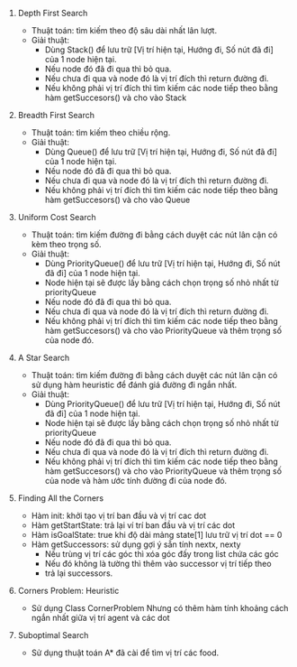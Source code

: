 1. Depth First Search
    - Thuật toán: tìm kiếm theo độ sâu dài nhất lân lượt.
    - Giải thuật: 
        + Dùng Stack() để lưu trữ [Vị trí hiện tại, Hướng đi, Số nút đã đi] của 1 node hiện tại.
        + Nếu node đó đã đi qua thì bỏ qua.
        + Nếu chưa đi qua và node đó là vị trí đích thì return đường đi.
        + Nếu không phải vị trí đích thì tìm kiếm các node tiếp theo bằng hàm getSuccesors() và cho vào Stack

2. Breadth First Search
    - Thuật toán: tìm kiếm theo chiều rộng.
    - Giải thuật: 
        + Dùng Queue() để lưu trữ [Vị trí hiện tại, Hướng đi, Số nút đã đi] của 1 node hiện tại.
        + Nếu node đó đã đi qua thì bỏ qua.
        + Nếu chưa đi qua và node đó là vị trí đích thì return đường đi.
        + Nếu không phải vị trí đích thì tìm kiếm các node tiếp theo bằng hàm getSuccesors() và cho vào Queue

3. Uniform Cost Search
    - Thuật toán: tìm kiếm đường đi bằng cách duyệt các nút lân cận có kèm theo trọng số.
    - Giải thuật: 
        + Dùng PriorityQueue() để lưu trữ [Vị trí hiện tại, Hướng đi, Số nút đã đi] của 1 node hiện tại.
        + Node hiện tại sẽ được lấy bằng cách chọn trọng số nhỏ nhất từ priorityQueue
        + Nếu node đó đã đi qua thì bỏ qua.
        + Nếu chưa đi qua và node đó là vị trí đích thì return đường đi.
        + Nếu không phải vị trí đích thì tìm kiếm các node tiếp theo bằng hàm getSuccesors() và cho vào PriorityQueue và thêm trọng số của node đó.

4. A Star Search
    - Thuật toán: tìm kiếm đường đi bằng cách duyệt các nút lân cận có sử dụng hàm heuristic để đánh giá đường đi ngắn nhất.
    - Giải thuật: 
        + Dùng PriorityQueue() để lưu trữ [Vị trí hiện tại, Hướng đi, Số nút đã đi] của 1 node hiện tại.
        + Node hiện tại sẽ được lấy bằng cách chọn trọng số nhỏ nhất từ priorityQueue
        + Nếu node đó đã đi qua thì bỏ qua.
        + Nếu chưa đi qua và node đó là vị trí đích thì return đường đi.
        + Nếu không phải vị trí đích thì tìm kiếm các node tiếp theo bằng hàm getSuccesors() và cho vào PriorityQueue và thêm trọng số của node và hàm ước tính đường đi của node đó.

5. Finding All the Corners
    - Hàm init: khởi tạo vị trí ban đầu và vị trí cac dot
    - Hàm getStartState: trả lại ví trí ban đầu và vị trí các dot
    - Hàm isGoalState: true khi độ dài mảng state[1] lưu trữ vị trí dot == 0
    - Hàm getSuccessors: sử dụng gợi ý sẵn tính nextx, nexty
        + Nếu trùng vị trí các góc thì xóa góc đấy trong list chứa các góc
        + Nếu đó không là tường thì thêm vào successor vị trí tiếp theo
        + trả lại successors.
6. Corners Problem: Heuristic
   - Sử dụng Class CornerProblem Nhưng có thêm hàm tính khoảng cách ngắn nhất giữa vị trí agent và các dot
8. Suboptimal Search
   - Sử dụng thuật toán A* đã cài để tìm vị trí các food.
